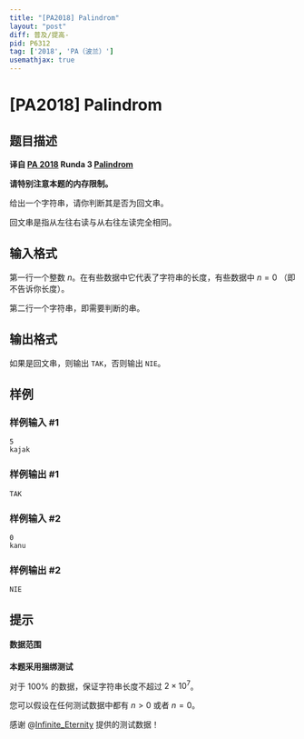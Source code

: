 ```yaml
---
title: "[PA2018] Palindrom"
layout: "post"
diff: 普及/提高-
pid: P6312
tag: ['2018', 'PA（波兰）']
usemathjax: true
---
```


# [PA2018] Palindrom
## 题目描述

**译自 [PA 2018](https://sio2.mimuw.edu.pl/c/pa-2018-1/dashboard/)  Runda 3 [Palindrom](https://sio2.mimuw.edu.pl/c/pa-2018-1/p/pal/)**

**请特别注意本题的内存限制。**

给出一个字符串，请你判断其是否为回文串。

回文串是指从左往右读与从右往左读完全相同。
## 输入格式

第一行一个整数 $n$。在有些数据中它代表了字符串的长度，有些数据中 $n=0$ （即不告诉你长度）。

第二行一个字符串，即需要判断的串。
## 输出格式

如果是回文串，则输出 `TAK`，否则输出 `NIE`。
## 样例

### 样例输入 #1
```
5
kajak
```
### 样例输出 #1
```
TAK
```
### 样例输入 #2
```
0
kanu
```
### 样例输出 #2
```
NIE
```
## 提示

#### 数据范围

**本题采用捆绑测试**

对于 $100\%$ 的数据，保证字符串长度不超过 $2\times 10^7$。

您可以假设在任何测试数据中都有 $n>0$ 或者 $n=0$。

感谢 @[Infinite_Eternity](/user/897776) 提供的测试数据！

